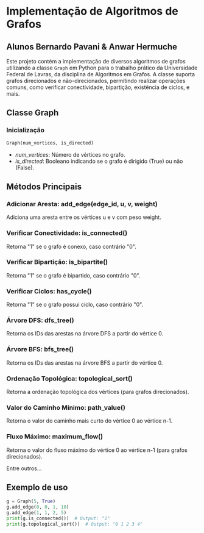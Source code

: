 # Implementação de Algoritmos de Grafos
## Alunos Bernardo Pavani & Anwar Hermuche

Este projeto contém a implementação de diversos algoritmos de grafos utilizando a classe `Graph` em Python para o trabalho prático da Universidade Federal de Lavras, da disciplina de Algoritmos em Grafos. A classe suporta grafos direcionados e não-direcionados, permitindo realizar operações comuns, como verificar conectividade, bipartição, existência de ciclos, e mais.

## Classe Graph

### Inicialização
```python
Graph(num_vertices, is_directed)
```
- *num_vertices*: Número de vértices no grafo.
- *is_directed*: Booleano indicando se o grafo é dirigido (True) ou não (False).

## Métodos Principais

### Adicionar Aresta: add_edge(edge_id, u, v, weight)
Adiciona uma aresta entre os vértices u e v com peso weight.

### Verificar Conectividade: is_connected()
Retorna "1" se o grafo é conexo, caso contrário "0".

### Verificar Bipartição: is_bipartite()
Retorna "1" se o grafo é bipartido, caso contrário "0".

### Verificar Ciclos: has_cycle()
Retorna "1" se o grafo possui ciclo, caso contrário "0".

### Árvore DFS: dfs_tree()
Retorna os IDs das arestas na árvore DFS a partir do vértice 0.

### Árvore BFS: bfs_tree()
Retorna os IDs das arestas na árvore BFS a partir do vértice 0.

### Ordenação Topológica: topological_sort()
Retorna a ordenação topológica dos vértices (para grafos direcionados).

### Valor do Caminho Mínimo: path_value()
Retorna o valor do caminho mais curto do vértice 0 ao vértice n-1.

### Fluxo Máximo: maximum_flow()
Retorna o valor do fluxo máximo do vértice 0 ao vértice n-1 (para grafos direcionados).

Entre outros...

## Exemplo de uso
```python
g = Graph(5, True)
g.add_edge(0, 0, 1, 10)
g.add_edge(1, 1, 2, 5)
print(g.is_connected())  # Output: "1"
print(g.topological_sort())  # Output: "0 1 2 3 4"
```


